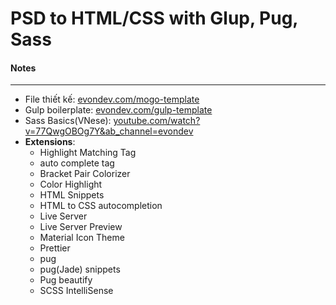 # PSD to HTML/CSS with Glup, Pug, Sass
#### Notes
***
* File thiết kế: [evondev.com/mogo-template](evondev.com/mogo-template)
* Gulp boilerplate: [evondev.com/gulp-template](evondev.com/gulp-template)
* Sass Basics(VNese): [youtube.com/watch?v=77QwgOBOg7Y&ab_channel=evondev](youtube.com/watch?v=77QwgOBOg7Y&ab_channel=evondev)
* **Extensions**: 
    * Highlight Matching Tag
    * auto complete tag
    * Bracket Pair Colorizer
    * Color Highlight
    * HTML Snippets
    * HTML to CSS autocompletion
    * Live Server
    * Live Server Preview
    * Material Icon Theme
    * Prettier
    * pug
    * pug(Jade) snippets
    * Pug beautify
    * SCSS IntelliSense